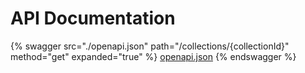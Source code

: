 # API Documentation

{% swagger src="./openapi.json" path="/collections/{collectionId}" method="get" expanded="true" %} 
[openapi.json](./openapi.json) 
{% endswagger %}
